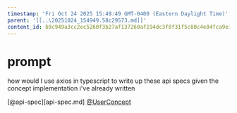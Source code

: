 ```yaml
---
timestamp: 'Fri Oct 24 2025 15:49:49 GMT-0400 (Eastern Daylight Time)'
parent: '[[..\20251024_154949.58c29573.md]]'
content_id: b9c949a3cc2ec5260f3b27af137260af194dc3f8f31f5c80c4e04fca9e13025f
---
```


# prompt

how would I use axios in typescript to write up these api specs given the concept implementation i've already written

\[@api-spec]\[api-spec.md]
[@UserConcept](../../src/concepts/User/UserConcept.ts)
